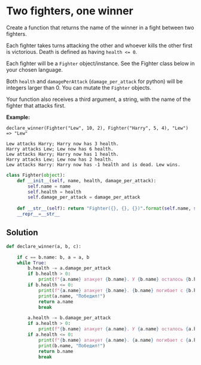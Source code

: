 # Two fighters, one winner

Create a function that returns the name of the winner in a fight between two fighters.

Each fighter takes turns attacking the other and whoever kills the other first is victorious. Death is defined as having `health <= 0`.

Each fighter will be a `Fighter` object/instance. See the Fighter class below in your chosen language.

Both `health` and `damagePerAttack` (`damage_per_attack` for python) will be integers larger than 0. You can mutate the `Fighter` objects.

Your function also receives a third argument, a string, with the name of the fighter that attacks first.

**Example:**
```
declare_winner(Fighter("Lew", 10, 2), Fighter("Harry", 5, 4), "Lew") => "Lew"
  
Lew attacks Harry; Harry now has 3 health.
Harry attacks Lew; Lew now has 6 health.
Lew attacks Harry; Harry now has 1 health.
Harry attacks Lew; Lew now has 2 health.
Lew attacks Harry: Harry now has -1 health and is dead. Lew wins.
```

```python
class Fighter(object):
    def __init__(self, name, health, damage_per_attack):
        self.name = name
        self.health = health
        self.damage_per_attack = damage_per_attack
        
    def __str__(self): return "Fighter({}, {}, {})".format(self.name, self.health, self.damage_per_attack)
    __repr__=__str__
```

## Solution

```python
def declare_winner(a, b, c):

    if c == b.name: b, a = a, b
    while True:
        b.health -= a.damage_per_attack
        if b.health > 0: 
            print(f"{a.name} атакует {b.name}. У {b.name} осталось {b.health}")
        if b.health <= 0:
            print(f"{a.name} атакует {b.name}. {b.name} погибает с {b.health}")
            print(a.name, "Победил!")
            return a.name
            break

        a.health -= b.damage_per_attack
        if a.health > 0: 
            print(f"{b.name} атакует {a.name}. У {a.name} осталось {a.health}")
        if a.health <= 0:
            print(f"{b.name} атакует {a.name}. {a.name} погибает с {a.health}")
            print(b.name, "Победил!")
            return b.name
            break
```